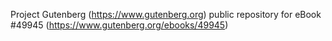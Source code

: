 Project Gutenberg (https://www.gutenberg.org) public repository for eBook #49945 (https://www.gutenberg.org/ebooks/49945)
